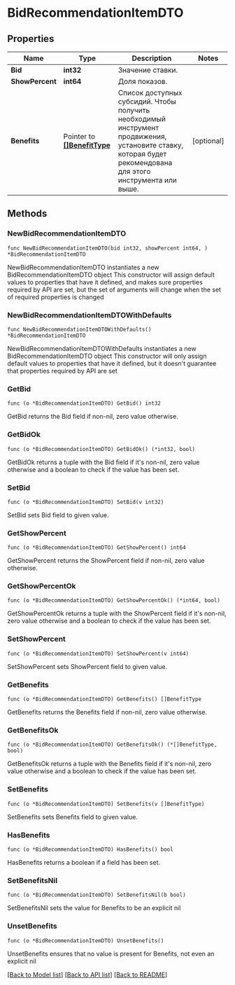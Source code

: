 # BidRecommendationItemDTO

## Properties

Name | Type | Description | Notes
------------ | ------------- | ------------- | -------------
**Bid** | **int32** | Значение ставки. | 
**ShowPercent** | **int64** | Доля показов.  | 
**Benefits** | Pointer to [**[]BenefitType**](BenefitType.md) | Список доступных субсидий.  Чтобы получить необходимый инструмент продвижения, установите ставку, которая будет рекомендована для этого инструмента или выше.  | [optional] 

## Methods

### NewBidRecommendationItemDTO

`func NewBidRecommendationItemDTO(bid int32, showPercent int64, ) *BidRecommendationItemDTO`

NewBidRecommendationItemDTO instantiates a new BidRecommendationItemDTO object
This constructor will assign default values to properties that have it defined,
and makes sure properties required by API are set, but the set of arguments
will change when the set of required properties is changed

### NewBidRecommendationItemDTOWithDefaults

`func NewBidRecommendationItemDTOWithDefaults() *BidRecommendationItemDTO`

NewBidRecommendationItemDTOWithDefaults instantiates a new BidRecommendationItemDTO object
This constructor will only assign default values to properties that have it defined,
but it doesn't guarantee that properties required by API are set

### GetBid

`func (o *BidRecommendationItemDTO) GetBid() int32`

GetBid returns the Bid field if non-nil, zero value otherwise.

### GetBidOk

`func (o *BidRecommendationItemDTO) GetBidOk() (*int32, bool)`

GetBidOk returns a tuple with the Bid field if it's non-nil, zero value otherwise
and a boolean to check if the value has been set.

### SetBid

`func (o *BidRecommendationItemDTO) SetBid(v int32)`

SetBid sets Bid field to given value.


### GetShowPercent

`func (o *BidRecommendationItemDTO) GetShowPercent() int64`

GetShowPercent returns the ShowPercent field if non-nil, zero value otherwise.

### GetShowPercentOk

`func (o *BidRecommendationItemDTO) GetShowPercentOk() (*int64, bool)`

GetShowPercentOk returns a tuple with the ShowPercent field if it's non-nil, zero value otherwise
and a boolean to check if the value has been set.

### SetShowPercent

`func (o *BidRecommendationItemDTO) SetShowPercent(v int64)`

SetShowPercent sets ShowPercent field to given value.


### GetBenefits

`func (o *BidRecommendationItemDTO) GetBenefits() []BenefitType`

GetBenefits returns the Benefits field if non-nil, zero value otherwise.

### GetBenefitsOk

`func (o *BidRecommendationItemDTO) GetBenefitsOk() (*[]BenefitType, bool)`

GetBenefitsOk returns a tuple with the Benefits field if it's non-nil, zero value otherwise
and a boolean to check if the value has been set.

### SetBenefits

`func (o *BidRecommendationItemDTO) SetBenefits(v []BenefitType)`

SetBenefits sets Benefits field to given value.

### HasBenefits

`func (o *BidRecommendationItemDTO) HasBenefits() bool`

HasBenefits returns a boolean if a field has been set.

### SetBenefitsNil

`func (o *BidRecommendationItemDTO) SetBenefitsNil(b bool)`

 SetBenefitsNil sets the value for Benefits to be an explicit nil

### UnsetBenefits
`func (o *BidRecommendationItemDTO) UnsetBenefits()`

UnsetBenefits ensures that no value is present for Benefits, not even an explicit nil

[[Back to Model list]](../README.md#documentation-for-models) [[Back to API list]](../README.md#documentation-for-api-endpoints) [[Back to README]](../README.md)


